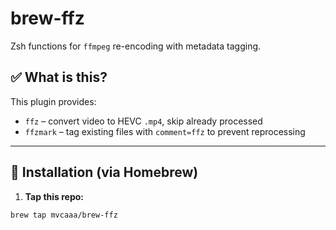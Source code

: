 # brew-ffz

Zsh functions for `ffmpeg` re-encoding with metadata tagging.

## ✅ What is this?

This plugin provides:

- `ffz` – convert video to HEVC `.mp4`, skip already processed
- `ffzmark` – tag existing files with `comment=ffz` to prevent reprocessing

---

## 🔧 Installation (via Homebrew)

1. **Tap this repo:**

```bash
brew tap mvcaaa/brew-ffz
